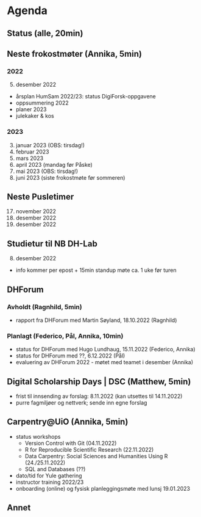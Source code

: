 # Agenda

## Status (alle, 20min)

## Neste frokostmøter (Annika, 5min)

### 2022

5. desember 2022
  - årsplan HumSam 2022/23: status DigiForsk-oppgavene
  - oppsummering 2022
  - planer 2023
  - julekaker & kos

### 2023
3. januar 2023 (OBS: tirsdag!)
6. februar 2023
6. mars 2023
3. april 2023 (mandag før Påske)
2. mai 2023 (OBS: tirsdag!)
5. juni 2023 (siste frokostmøte før sommeren)

## Neste Pusletimer

17. november 2022
01. desember 2022
15. desember 2022

## Studietur til NB DH-Lab

08. desember 2022
  - info kommer per epost + 15min standup møte ca. 1 uke før turen

## DHForum

### Avholdt (Ragnhild, 5min)
- rapport fra DHForum med Martin Søyland, 18.10.2022 (Ragnhild)

### Planlagt (Federico, Pål, Annika, 10min)
- status for DHForum med Hugo Lundhaug, 15.11.2022 (Federico, Annika)
- status for DHForum med ??, 6.12.2022 (Pål)
- evaluering av DHForum 2022 - møtet med teamet i desember (Annika)

## Digital Scholarship Days | DSC (Matthew, 5min)
- frist til innsending av forslag: 8.11.2022 (kan utsettes til 14.11.2022)
- purre fagmiljøer og nettverk; sende inn egne forslag

## Carpentry@UiO (Annika, 5min)
- status workshops
  - Version Control with Git (04.11.2022)
  - R for Reproducible Scientific Research (22.11.2022)
  - Data Carpentry: Social Sciences and Humanities Using R (24./25.11.2022)
  - SQL and Databases (??)
- dato/tid for Yule gathering
- instructor training 2022/23
- onboarding (online) og fysisk planleggingsmøte med lunsj 19.01.2023

## Annet
